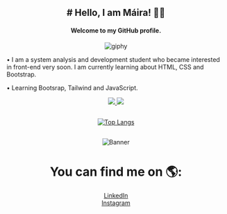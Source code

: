 <div align="center">  

<h2># Hello, I am Máira! 👱‍♀</h2>
<h4>Welcome to my GitHub profile.</h4>

![giphy](https://github.com/mayacdev/mayacdev/assets/151089184/a433ba08-8827-4ea8-a184-532917c95616=250x250)

</div>

• I am a system analysis and development student who became interested in front-end very soon. I am currently learning about HTML, CSS and Bootstrap. 

• Learning Bootsrap, Tailwind and JavaScript.

<div align="center">  

<a href="https://www.instagram.com/deucemaycare/">
  <img src="https://img.shields.io/badge/Instagram-E4405F?style=for-the-badge&logo=instagram&logoColor=white">
</a>

<a href="https://linkedin.com/in/mairaalmeidac">
<img src="https://img.shields.io/badge/LinkedIn-0077B5?style=for-the-badge&logo=linkedin&logoColor=white">
</a>

##          

<div>
  
  [![Top Langs](https://github-readme-stats.vercel.app/api/top-langs/?username=mayacdev&layout=compact)](https://github.com/mayacdev/github-readme-stats)

<!-- <div style="display: inline_block">        
  
<img height="40" width="40" src="https://cdn.jsdelivr.net/gh/devicons/devicon@latest/icons/html5/html5-plain.svg" />
          
<img height="40" width="40" src="https://cdn.jsdelivr.net/gh/devicons/devicon@latest/icons/css3/css3-plain.svg" />
          
<img height="40" width="40" src="https://cdn.jsdelivr.net/gh/devicons/devicon@latest/icons/bootstrap/bootstrap-original.svg" />
  
<img height="40" width="40" src="https://cdn.jsdelivr.net/gh/devicons/devicon@latest/icons/javascript/javascript-plain.svg" />

  </div>-->
  
</div>

  ##

  ![Banner](https://hermes.dio.me/public-users/malmeidac210/share/b42eb7d9fcd9b690f5021995c5df2fc2.png)

# You can find me on 🌎:<br>
<a href="https://www.linkedin.com/in/mairaalmeidac/">LinkedIn</a><br>
<a href="https://www.instagram.com/deucemaycare/">Instagram</a>


<!---
mayacdev/mayacdev is a ✨ special ✨ repository because its `README.md` (this file) appears on your GitHub profile.
You can click the Preview link to take a look at your changes.
--->
